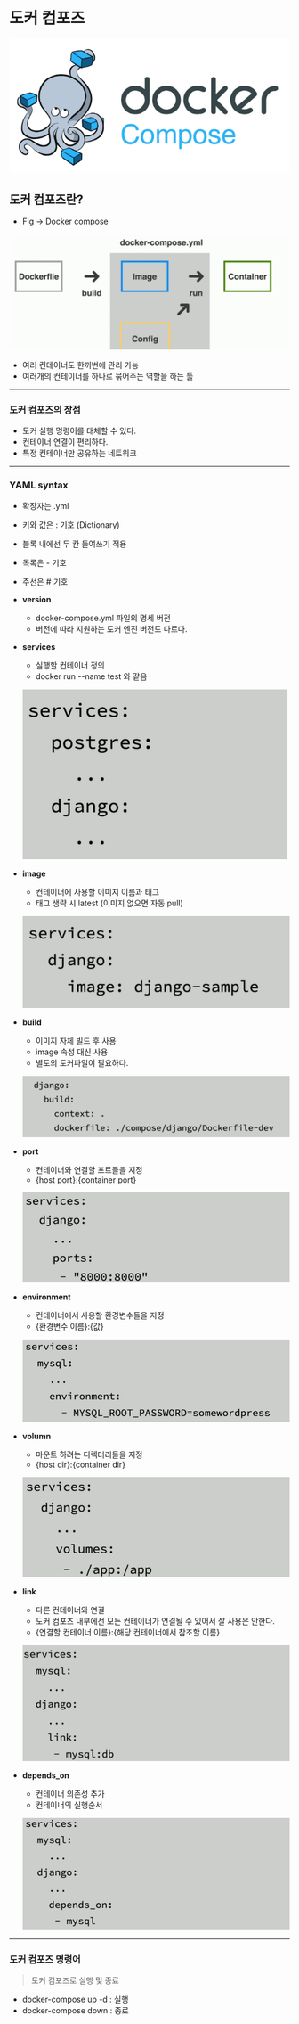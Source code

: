 # 도커 컴포즈

![img_2.png](img_2.png)

## 도커 컴포즈란?

- Fig -> Docker compose


![img_1.png](img_1.png)

  
- 여러 컨테이너도 한꺼번에 관리 가능
- 여러개의 컨테이너를 하나로 묶어주는 역할을 하는 툴

---

### 도커 컴포즈의 장점

- 도커 실행 명령어를 대체할 수 있다.
- 컨테이너 연결이 편리하다.
- 특정 컨테이너만 공유하는 네트워크


---

### YAML syntax

- 확장자는 .yml
- 키와 값은 : 기호 (Dictionary)
- 블록 내에선 두 칸 들여쓰기 적용
- 목록은 - 기호
- 주선은 # 기호


- **version**
    - docker-compose.yml 파일의 명세 버전
    - 버전에 따라 지원하는 도커 엔진 버전도 다르다.

- **services**
    - 실행할 컨테이너 정의
    - docker run --name test 와 같음
  
    ![img_3.png](img_3.png)
    

- **image**
    - 컨테이너에 사용할 이미지 이름과 태그
    - 태그 생략 시 latest (이미지 없으면 자동 pull) 
  
    ![img_4.png](img_4.png)
      

- **build**
    - 이미지 자체 빌드 후 사용
    - image 속성 대신 사용
    - 별도의 도커파일이 필요하다.
  
    ![img_5.png](img_5.png)


- **port**
    - 컨테이너와 연결할 포트들을 지정
    - {host port}:{container port}
  
    ![img_6.png](img_6.png)
      

- **environment**
    - 컨테이너에서 사용할 환경변수들을 지정
    - {환경변수 이름}:{값}
  
    ![img_7.png](img_7.png)


- **volumn**
    - 마운트 하려는 디렉터리들을 지정
    - {host dir}:{container dir}
  
    ![img_8.png](img_8.png)
      

- **link**
    - 다른 컨테이너와 연결   
    - 도커 컴포즈 내부에선 모든 컨테이너가 연결될 수 있어서 잘 사용은 안한다.
    - {연결할 컨테이너 이름}:{해당 컨테이너에서 참조할 이름}
  
    ![img_9.png](img_9.png)
      

- **depends_on**
    - 컨테이너 의존성 추가
    - 컨테이너의 실행순서
  
    ![img_10.png](img_10.png)


---


### 도커 컴포즈 명령어

> 도커 컴포즈로 실행 및 종료

- docker-compose up -d : 실행
- docker-compose down : 종료



